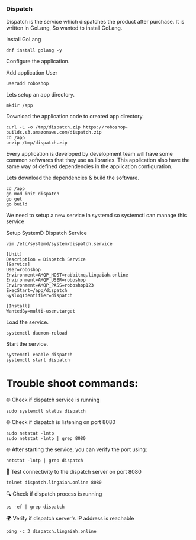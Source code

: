 ### Dispatch
Dispatch is the service which dispatches the product after purchase. It is written in GoLang, So wanted to install GoLang.

Install GoLang

```
dnf install golang -y
```

Configure the application.

Add application User

```
useradd roboshop
```

Lets setup an app directory.

```
mkdir /app 
```

Download the application code to created app directory.

```
curl -L -o /tmp/dispatch.zip https://roboshop-builds.s3.amazonaws.com/dispatch.zip
cd /app 
unzip /tmp/dispatch.zip
```

Every application is developed by development team will have some common softwares that they use as libraries. This application also have the same way of defined dependencies in the application configuration.

Lets download the dependencies & build the software.

```
cd /app 
go mod init dispatch
go get 
go build
```

We need to setup a new service in systemd so systemctl can manage this service

Setup SystemD Dispatch Service

```
vim /etc/systemd/system/dispatch.service
```

```
[Unit]
Description = Dispatch Service
[Service]
User=roboshop
Environment=AMQP_HOST=rabbitmq.lingaiah.online
Environment=AMQP_USER=roboshop
Environment=AMQP_PASS=roboshop123
ExecStart=/app/dispatch
SyslogIdentifier=dispatch

[Install]
WantedBy=multi-user.target
```

Load the service.

```
systemctl daemon-reload
```

Start the service.

```
systemctl enable dispatch 
systemctl start dispatch
```



# Trouble shoot commands:
🌐 Check if dispatch  service is running
```
sudo systemctl status dispatch

```

🌐 Check if dispatch is listening on port 8080
```
sudo netstat -lntp
sudo netstat -lntp | grep 8080
```
🌐 After starting the service, you can verify the port using:
```
netstat -lntp | grep dispatch
```

📡 Test connectivity to the dispatch server on port 8080
```
telnet dispatch.lingaiah.online 8080
```

🔍 Check if dispatch process is running
```
ps -ef | grep dispatch
```

🌍 Verify if dispatch server's IP address is reachable
```
ping -c 3 dispatch.lingaiah.online

````



